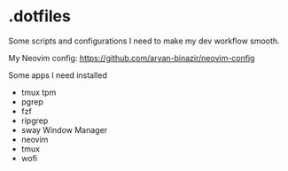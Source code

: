 # .dotfiles

Some scripts and configurations I need to make my dev workflow smooth.

My Neovim config: https://github.com/aryan-binazir/neovim-config

Some apps I need installed

- tmux tpm
- pgrep
- fzf
- ripgrep
- sway Window Manager
- neovim
- tmux
- wofi

